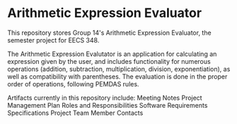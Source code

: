 # Arithmetic Expression Evaluator

This repository stores Group 14's Arithmetic Expression Evaluator, the semester project for EECS 348.

The Arithmetic Expression Evalutator is an application for calculating an expression given by the user, and includes functionality for numerous operations (addition, subtraction, multiplication, division, exponentiation), as well as compatibility with parentheses. The evaluation is done in the proper order of operations, following PEMDAS rules.

Artifacts currently in this repository include:
  Meeting Notes
  Project Management Plan
  Roles and Responsibilities
  Software Requirements Specifications
  Project Team Member Contacts
